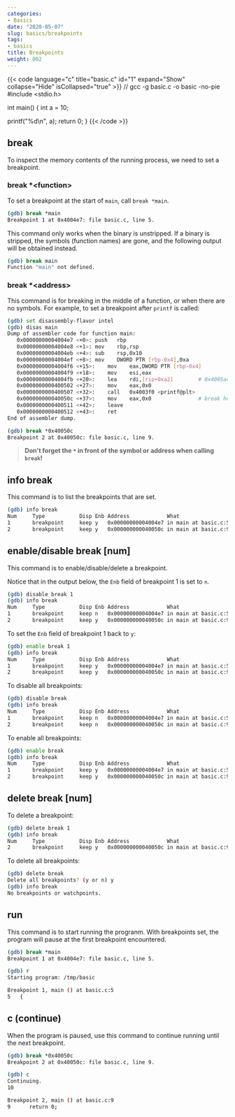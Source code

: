 ```yaml
---
categories:
- Basics
date: "2020-05-07"
slug: basics/breakpoints
tags:
- basics
title: Breakpoints
weight: 002
---
```


{{< code language="c" title="basic.c" id="1" expand="Show" collapse="Hide" isCollapsed="true" >}}
// gcc -g basic.c -o basic -no-pie
#include <stdio.h>

int main()
{
   int a = 10;

   printf("%d\n", a);
   return 0;
}
{{< /code >}}

## break
To inspect the memory contents of the running process, we need to set a breakpoint.

### break *\<function>
To set a breakpoint at the start of `main`, call `break *main`.

```sh
(gdb) break *main
Breakpoint 1 at 0x4004e7: file basic.c, line 5.
```

This command only works when the binary is unstripped. If a binary is stripped, the symbols (function names) are gone, and the following output will be obtained instead.

```sh
(gdb) break main
Function "main" not defined.
```

### break *\<address>
This command is for breaking in the middle of a function, or when there are no symbols. For example, to set a breakpoint after `printf` is called:

```sh
(gdb) set disassembly-flavor intel
(gdb) disas main
Dump of assembler code for function main:
   0x00000000004004e7 <+0>:	push   rbp
   0x00000000004004e8 <+1>:	mov    rbp,rsp
   0x00000000004004eb <+4>:	sub    rsp,0x10
   0x00000000004004ef <+8>:	mov    DWORD PTR [rbp-0x4],0xa
   0x00000000004004f6 <+15>:	mov    eax,DWORD PTR [rbp-0x4]
   0x00000000004004f9 <+18>:	mov    esi,eax
   0x00000000004004fb <+20>:	lea    rdi,[rip+0xa2]        # 0x4005a4
   0x0000000000400502 <+27>:	mov    eax,0x0
   0x0000000000400507 <+32>:	call   0x4003f0 <printf@plt>
   0x000000000040050c <+37>:	mov    eax,0x0               # break here
   0x0000000000400511 <+42>:	leave
   0x0000000000400512 <+43>:	ret
End of assembler dump.
```
```sh
(gdb) break *0x40050c
Breakpoint 2 at 0x40050c: file basic.c, line 9.
```

> **Don't forget the `*` in front of the symbol or address when calling `break`!**

## info break
This command is to list the breakpoints that are set.

```sh
(gdb) info break
Num     Type           Disp Enb Address            What
1       breakpoint     keep y   0x00000000004004e7 in main at basic.c:5
2       breakpoint     keep y   0x000000000040050c in main at basic.c:9
```

## enable/disable break [num]
This command is to enable/disable/delete a breakpoint.

Notice that in the output below, the `Enb` field of breakpoint 1 is set to `n`.

```sh
(gdb) disable break 1
(gdb) info break
Num     Type           Disp Enb Address            What
1       breakpoint     keep n   0x00000000004004e7 in main at basic.c:5
2       breakpoint     keep y   0x000000000040050c in main at basic.c:9
```

To set the `Enb` field of breakpoint 1 back to `y`:

```sh
(gdb) enable break 1
(gdb) info break
Num     Type           Disp Enb Address            What
1       breakpoint     keep y   0x00000000004004e7 in main at basic.c:5
2       breakpoint     keep y   0x000000000040050c in main at basic.c:9
```

To disable all breakpoints:

```sh
(gdb) disable break
(gdb) info break
Num     Type           Disp Enb Address            What
1       breakpoint     keep n   0x00000000004004e7 in main at basic.c:5
2       breakpoint     keep n   0x000000000040050c in main at basic.c:9
```

To enable all breakpoints:

```sh
(gdb) enable break
(gdb) info break
Num     Type           Disp Enb Address            What
1       breakpoint     keep y   0x00000000004004e7 in main at basic.c:5
2       breakpoint     keep y   0x000000000040050c in main at basic.c:9
```

## delete break [num]

To delete a breakpoint:

```sh
(gdb) delete break 1
(gdb) info break
Num     Type           Disp Enb Address            What
2       breakpoint     keep y   0x000000000040050c in main at basic.c:9
```

To delete all breakpoints:

```sh
(gdb) delete break
Delete all breakpoints? (y or n) y
(gdb) info break
No breakpoints or watchpoints.
```

## run
This command is to start running the progranm. With breakpoints set, the program will pause at the first breakpoint encountered.

```sh
(gdb) break *main
Breakpoint 1 at 0x4004e7: file basic.c, line 5.
```
```sh
(gdb) r
Starting program: /tmp/basic

Breakpoint 1, main () at basic.c:5
5	{
```


## c (continue)
When the program is paused, use this command to continue running until the next breakpoint.

```sh
(gdb) break *0x40050c
Breakpoint 2 at 0x40050c: file basic.c, line 9.
```
```sh
(gdb) c
Continuing.
10

Breakpoint 2, main () at basic.c:9
9	   return 0;
```
